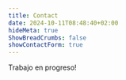 ```yaml
---
title: Contact
date: 2024-10-11T08:48:40+02:00
hideMeta: true
ShowBreadCrumbs: false
showContactForm: true
---
```


Trabajo en progreso!